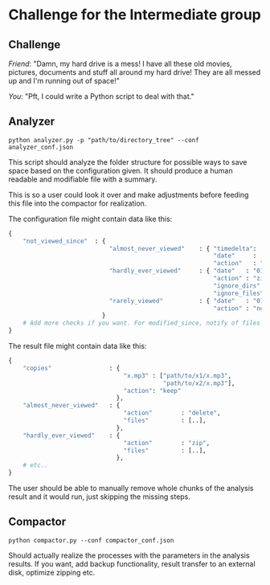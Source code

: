 
# Challenge for the Intermediate group

## Challenge

*Friend*: 
"Damn, my hard drive is a mess!
 I have all these old movies, pictures, documents and stuff all around my hard drive!
 They are all messed up and I'm running out of space!"

*You*:
 "Pft, I could write a Python script to deal with that."

## Analyzer

```
python analyzer.py -p "path/to/directory_tree" --conf analyzer_conf.json
```

This script should analyze the folder structure for possible ways to save space based on the configuration given.
It should produce a human readable and modifiable file with a summary.

This is so a user could look it over and make adjustments before feeding this file into the compactor for realization.

The configuration file might contain data like this:

```python
{
    "not_viewed_since"  : {
                            "almost_never_viewed"    : { "timedelta": .., # Timedelta between last read and creation
                                                         "date"     : .., # After when had to be created (avoid new files)
                                                         "action"   : "delete"
                            "hardly_ever_viewed"     : { "date"   : "01.01.2012", # Files not read after this time
                                                         "action" : "zip",
                                                         "ignore_dirs" : [..],  # Optionally ignore these dirs or files
                                                         "ignore_files": [..]}, # for "hardly_ever_viewed"
                            "rarely_viewed"          : { "date"   : "01.01.2014",
                                                         "action" : "none"}
                          }
    # Add more checks if you want. For modified_since, notify of files large than x, file types etc..
}
```

The result file might contain data like this:

```python
{
    "copies"                : {
                                "x.mp3" : ["path/to/x1/x.mp3", 
                                           "path/to/x2/x.mp3"],
                                "action": "keep"
                              }, 
    "almost_never_viewed"   : {
                                "action"        : "delete",
                                "files"         : [..],
                              },
    "hardly_ever_viewed"    : {
                                "action"        : "zip",
                                "files"         : [..],
                              },
    # etc..
}
```

The user should be able to manually remove whole chunks of the analysis result and it would run, just skipping the 
missing steps.

## Compactor

```
python compactor.py --conf compactor_conf.json 
```

Should actually realize the processes with the parameters in the analysis results.
If you want, add backup functionality, result transfer to an external disk, optimize zipping etc.